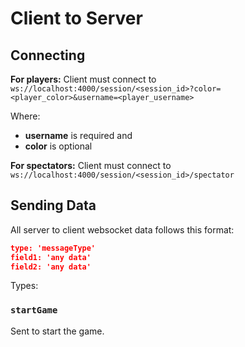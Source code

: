 # Client to Server

## Connecting

**For players:** Client must connect to `ws://localhost:4000/session/<session_id>?color=<player_color>&username=<player_username>`

Where:
- **username** is required and
- **color** is optional

**For spectators:** Client must connect to `ws://localhost:4000/session/<session_id>/spectator`

## Sending Data

All server to client websocket data follows this format:

```json
type: 'messageType'
field1: 'any data'
field2: 'any data'
```

Types:

### `startGame`

Sent to start the game.